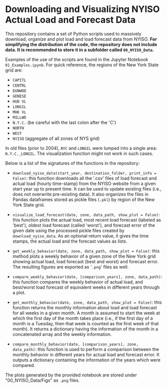 Downloading and Visualizing NYISO Actual Load and Forecast Data
===============================================================

This repository contains a set of Python scripts used to massively download, organize and plot load and load forecast data from NYISO. **For simplifying the distribution of the code, the repository does not include data. It is recommended to store it in a subfolder called `00_NYISO_Data`.**

Examples of the use of the scripts are found in the Jupyter Notebook `01_Examples.ipynb`. For quick reference, the regions of the New York State grid are:

- `CAPITL`
- `CENTRL`
- `DUNWOD`
- `GENESE`
- `HUD VL`
- `LONGIL`
- `MHK VL`
- `MILLWD`
- `N.Y.C.` (be careful with the last colon after the 'C')
- `NORTH`
- `WEST`
- `NYISO` (aggregate of all zones of NYS grid)

In old files (prior to 2004), `NYC` and `LONGIL` were lumped into a single area: `N.Y.C._LONGIL`. The visualization function might not work in such cases.

Below is a list of the signatures of the functions in the repository:

- `download_nyiso_data(start_year, destination_folder, print_info = False)`: this function downloads all the '.csv' files of load forecast and actual load (hourly time-stamp) from the NYISO website from a given start year up to present time. It can be used to update existing files (i.e., does not overwrite pre-existing data). It also organizes the files in Pandas dataframes stored as pickle files (`.pkl`) by region of the New York State grid.

- `visualize_load_forecast(date, zone, data_path, show_plot = False)`: this function plots the actual load, most recent load forecast (labeled as 'best'), oldest load forecast (called 'worst'), and forecast error of the given date using the processed pickle files created by `download_nyiso_data`. As an optional return value, it gives the time stamps, the actual load and the forecast values as lists.

- `get_weekly_behavior(date, zone, data_path, show_plot = False)`: this method plots a weekly behavior of a given zone of the New York grid showing actual load, load forecast (best and worst) and forecast error. The resulting figures are exported as '`.png`' files as well.

- `compare_weekly_behavior(date, [comparison_years], zone, data_path)`: this function compares the weekly behavior of actual load, and best/worst load forecast of equivalent weeks in different years through a plot. 

- `get_monthly_behavior(date, zone, data_path, show_plot = False)`: this function returns the monthly information about load and load forecast for all weeks in a given month. A month is assumed to start the week at which the first day of the month takes place (i.e., if the first day of a month is a Tuesday, then that week is counted as the first week of that month). It returns a dictionary having the information of the month in a concatenated array and the weekly information. 

- `compare_monthly_behavior(date, [comparison_years], zone, data_path)`: this function is used to perform a comparison between the monthly behavior in different years for actual load and forecast error. It outputs a dictionary containing the information of the years which were compared.

The plots generated by the provided notebook are stored under "00_NYISO_Data/Figs" as `.png` files.
